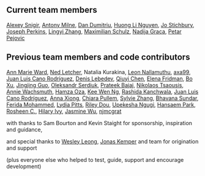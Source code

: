 ## Current team members

<!-- vale off -->

[Alexey Snigir](https://github.com/l0uden), [Antony Milne](https://github.com/antonymilne), [Dan Dumitriu](https://github.com/dandumitriu1), [Huong Li Nguyen](https://github.com/huong-li-nguyen), [Jo Stichbury](https://github.com/stichbury), [Joseph Perkins](https://github.com/Joseph-Perkins), [Lingyi Zhang](https://github.com/lingyielia), [Maximilian Schulz](https://github.com/maxschulz-COL), [Nadija Graca](https://github.com/nadijagraca), [Petar Pejovic](https://github.com/petar-qb)

<!-- vale on -->

## Previous team members and code contributors

<!-- vale off -->

[Ann Marie Ward](https://github.com/AnnMarieW), [Ned Letcher](https://github.com/ned2), Natalia Kurakina, [Leon Nallamuthu](https://github.com/leonnallamuthu), [axa99](https://github.com/axa99), [Juan Luis Cano Rodríguez](https://github.com/astrojuanlu), [Denis Lebedev](https://github.com/DenisLebedevMcK), [Qiuyi Chen](https://github.com/Qiuyi-Chen), [Elena Fridman](https://github.com/EllenWie), [Bo Xu](https://github.com/boxuboxu), [Jingjing Guo](https://github.com/jjguo-mck), [Oleksandr Serdiuk](https://github.com/oserdiuk-lohika), [Prateek Bajaj](https://github.com/prateekdev552), [Nikolaos Tsaousis](https://github.com/tsanikgr), [Annie Wachsmuth](https://github.com/anniecwa), [Hamza Oza](https://github.com/hamzaoza), [Kee Wen Ng](https://github.com/KeeWenNgQB), [Rashida Kanchwala](https://github.com/rashidakanchwala), [Juan Luis Cano Rodríguez](https://github.com/astrojuanlu), [Anna Xiong](https://github.com/Anna-Xiong), [Chiara Pullem](https://github.com/chiara-sophie), [Sylvie Zhang](https://github.com/sylviezhang37), [Bhavana Sundar](https://github.com/bhavanaeh), [Ferida Mohammed](https://github.com/feridaaa), [Lydia Pitts](https://github.com/LydiaPitts), [Riley Dou](https://github.com/rilieo), [Upekesha Ngugi](https://github.com/upekesha), [Hansaem Park](https://github.com/sammitako), [Rosheen C.](https://github.com/rc678), [Hilary Ivy](https://github.com/hxe00570), [Jasmine Wu](https://github.com/jazwu), [njmcgrat](https://github.com/njmcgrat)

with thanks to Sam Bourton and Kevin Staight for sponsorship, inspiration and guidance,

and special thanks to [Wesley Leong](https://github.com/wesleyleong), [Jonas Kemper](https://github.com/jonasrk) and team for origination and support

(plus everyone else who helped to test, guide, support and encourage development)

<!-- vale on -->
